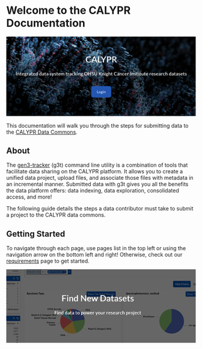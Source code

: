 # Welcome to the CALYPR Documentation

<a href="https://calypr.ohsu.edu">![CALYPR site](./images/website_header.png)</a>

This documentation will walk you through the steps for submitting data to the [CALYPR Data Commons](https://calypr.ohsu.edu.org).

## About
The [gen3-tracker](https://github.com/CALYPR/gen3_util/) (g3t) command line utility is a combination of tools that facilitate data sharing on the CALYPR platform. It allows you to create a unified data project, upload files, and associate those files with metadata in an incremental manner. Submitted data with g3t gives you all the benefits the data platform offers: data indexing, data exploration, consolidated access, and more!

The following guide details the steps a data contributor must take to submit a project to the CALYPR data commons.

## Getting Started

To navigate through each page, use pages list in the top left or using the navigation arrow on the bottom left and right! Otherwise, check out our [requirements](requirements.md) page to get started.

<a href="https://calypr.ohsu.edu.org">![Main landing page for CALYPR IDP](./images/main-page.png)</a>
